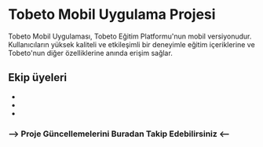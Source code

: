 # Tobeto Mobil Uygulama Projesi

Tobeto Mobil Uygulaması, Tobeto Eğitim Platformu'nun mobil versiyonudur. Kullanıcıların yüksek kaliteli ve etkileşimli bir deneyimle eğitim içeriklerine ve Tobeto'nun diğer özelliklerine anında erişim sağlar.


## Ekip üyeleri

*
*
*



### --> Proje Güncellemelerini Buradan Takip Edebilirsiniz <--
